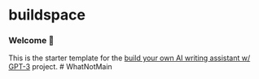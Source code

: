 # buildspace 
### Welcome 👋
This is the starter template for the [build your own AI writing assistant w/ GPT-3](https://buildspace.so/builds/ai-writer) project.
#   W h a t N o t M a i n  
 